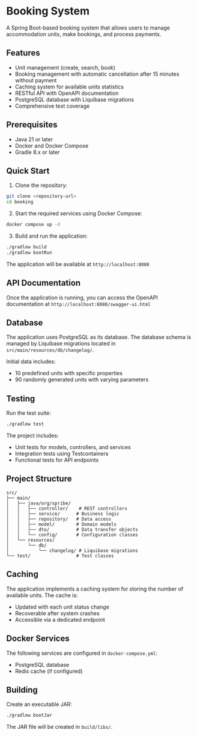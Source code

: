 # Booking System

A Spring Boot-based booking system that allows users to manage accommodation units, make bookings, and process payments.

## Features

- Unit management (create, search, book)
- Booking management with automatic cancellation after 15 minutes without payment
- Caching system for available units statistics
- RESTful API with OpenAPI documentation
- PostgreSQL database with Liquibase migrations
- Comprehensive test coverage

## Prerequisites

- Java 21 or later
- Docker and Docker Compose
- Gradle 8.x or later

## Quick Start

1. Clone the repository:
```bash
git clone <repository-url>
cd booking
```

2. Start the required services using Docker Compose:
```bash
docker compose up -d
```

3. Build and run the application:
```bash
./gradlew build
./gradlew bootRun
```

The application will be available at `http://localhost:8080`

## API Documentation

Once the application is running, you can access the OpenAPI documentation at `http://localhost:8080/swagger-ui.html`

## Database

The application uses PostgreSQL as its database. The database schema is managed by Liquibase migrations located in `src/main/resources/db/changelog/`.

Initial data includes:
- 10 predefined units with specific properties
- 90 randomly generated units with varying parameters

## Testing

Run the test suite:
```bash
./gradlew test
```

The project includes:
- Unit tests for models, controllers, and services
- Integration tests using Testcontainers
- Functional tests for API endpoints

## Project Structure

```
src/
├── main/
│   ├── java/org/spribe/
│   │   ├── controller/    # REST controllers
│   │   ├── service/      # Business logic
│   │   ├── repository/   # Data access
│   │   ├── model/        # Domain models
│   │   ├── dto/          # Data transfer objects
│   │   └── config/       # Configuration classes
│   └── resources/
│       └── db/
│           └── changelog/ # Liquibase migrations
└── test/                 # Test classes
```

## Caching

The application implements a caching system for storing the number of available units. The cache is:
- Updated with each unit status change
- Recoverable after system crashes
- Accessible via a dedicated endpoint

## Docker Services

The following services are configured in `docker-compose.yml`:
- PostgreSQL database
- Redis cache (if configured)

## Building

Create an executable JAR:
```bash
./gradlew bootJar
```

The JAR file will be created in `build/libs/`. 